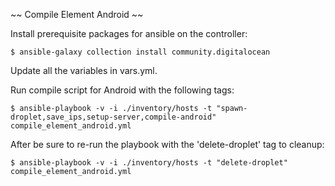 
~~ Compile Element Android ~~

Install prerequisite packages for ansible on the controller:

`$ ansible-galaxy collection install community.digitalocean`

Update all the variables in vars.yml.

Run compile script for Android with the following tags:

`$ ansible-playbook -v -i ./inventory/hosts -t "spawn-droplet,save_ips,setup-server,compile-android" compile_element_android.yml`

After be sure to re-run the playbook with the 'delete-droplet' tag to cleanup:

`$ ansible-playbook -v -i ./inventory/hosts -t "delete-droplet" compile_element_android.yml`